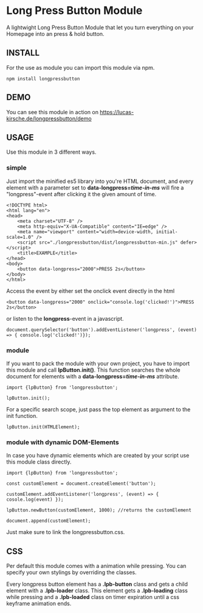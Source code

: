 # Long Press Button Module

A lightwight Long Press Button Module that let you turn everything on your Homepage into an press & hold button.

## INSTALL

For the use as module you can import this module via npm.

    npm install longpressbutton

## DEMO

You can see this module in action on https://lucas-kirsche.de/longpressbutton/demo

## USAGE

Use this module in 3 different ways.

### simple

Just import the minified es5 library into you're HTML document, and every element with a parameter set to **data-longpress=_time-in-ms_** will fire a "longpress"-event after clicking it the given amount of time.

    <!DOCTYPE html>
    <html lang="en">
    <head>
        <meta charset="UTF-8" />
        <meta http-equiv="X-UA-Compatible" content="IE=edge" />
        <meta name="viewport" content="width=device-width, initial-scale=1.0" />
        <script src="./longpressbutton/dist/longpressbutton-min.js" defer></script>
        <title>EXAMPLE</title>
    </head>
    <body>
        <button data-longpress="2000">PRESS 2s</button>
    </body>
    </html>

Access the event by either set the onclick event directly in the html

    <button data-longpress="2000" onclick="console.log('clicked!')">PRESS 2s</button>

or listen to the **longpress**-event in a javascript.

    document.querySelector('button').addEventListener('longpress', (event) => { console.log('clicked!')});

### module

If you want to pack the module with your own project, you have to import this module and call **lpButton.init()**. This function searches the whole document for elements with a **data-longpress=_time-in-ms_** attribute.

    import {lpButton} from 'longpressbutton';

    lpButton.init();

For a specific search scope, just pass the top element as argument to the init function.

    lpButton.init(HTMLElement);

### module with dynamic DOM-Elements

In case you have dynamic elements which are created by your script use this module class directly.

    import {lpButton} from 'longpressbutton';

    const customElement = document.createElement('button');

    customElement.addEventListener('longpress', (event) => { cosole.log(event) });

    lpButton.newButton(customElement, 1000); //returns the customElement

    document.append(customElement);

Just make sure to link the longpressbutton.css.

## CSS

Per default this module comes with a animation while pressing. You can specify your own stylings by overriding the classes.

Every longpress button element has a **.lpb-button** class and gets a child element with a **.lpb-loader** class. This element gets a **.lpb-loading** class while pressing and a **.lpb-loaded** class on timer expiration until a css keyframe animation ends.
